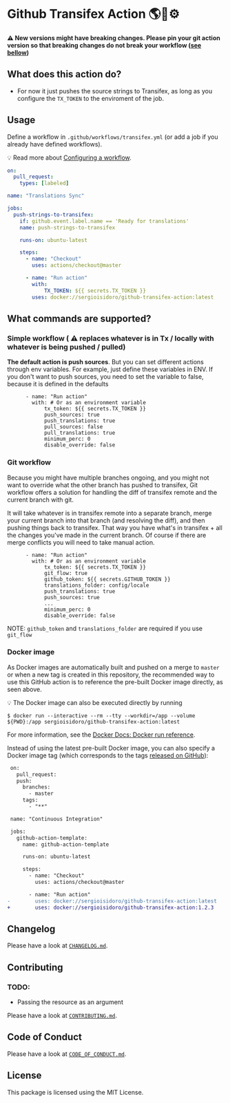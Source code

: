 # Github Transifex Action 🌎💬⚙️

**⚠️ New versions might have breaking changes. Please pin your git action version so that breaking changes do not break your workflow ([see bellow](https://github.com/sergioisidoro/github-transifex-action#docker-image))** 

## What does this action do?

- For now it just pushes the source strings to Transifex, as long as you configure the `TX_TOKEN` to the enviroment of the job.

## Usage

Define a workflow in `.github/workflows/transifex.yml` (or add a job if you already have defined workflows).

:bulb: Read more about [Configuring a workflow](https://help.github.com/en/articles/configuring-a-workflow).

```yaml
on:
  pull_request:
    types: [labeled]

name: "Translations Sync"

jobs:
  push-strings-to-transifex:
    if: github.event.label.name == 'Ready for translations'
    name: push-strings-to-transifex

    runs-on: ubuntu-latest

    steps:
      - name: "Checkout"
        uses: actions/checkout@master

      - name: "Run action"
        with:
            TX_TOKEN: ${{ secrets.TX_TOKEN }}
        uses: docker://sergioisidoro/github-transifex-action:latest
```


## What commands are supported?

### Simple workflow ( ⚠️ replaces whatever is in Tx / locally with whatever is being pushed / pulled)
**The default action is push sources**. But you can set different actions through env variables.
For example, just define these variables in ENV. If you don't want to push sources, you need to set the
variable to false, because it is defined in the defaults
```
      - name: "Run action"
        with: # Or as an environment variable
            tx_token: ${{ secrets.TX_TOKEN }}
            push_sources: true
            push_translations: true
            pull_sources: false
            pull_translations: true
            minimum_perc: 0
            disable_override: false
```

### Git workflow
Because you might have multiple branches ongoing, and you might not want to override what the other branch has
pushed to transifex, Git workflow offers a solution for handling the diff of transifex remote and the current branch with git.

It will take whatever is in transifex remote into a separate branch, merge your current branch into that
branch (and resolving the diff), and then pushing things back to transifex. That way you have what's in transifex +
all the changes you've made in the current branch. Of course if there are merge conflicts you will need to take manual action.
```
      - name: "Run action"
        with: # Or as an environment variable
            tx_token: ${{ secrets.TX_TOKEN }}
            git_flow: true
            github_token: ${{ secrets.GITHUB_TOKEN }}
            translations_folder: config/locale
            push_translations: true
            push_sources: true
            ...
            minimum_perc: 0
            disable_override: false
```
NOTE: `github_token` and `translations_folder` are required if you use `git_flow`

### Docker image

As Docker images are automatically built and pushed on a merge to `master` or when a new tag is created in this repository, the recommended way to use this GitHub action is to reference the pre-built Docker image directly, as seen above.

:bulb: The Docker image can also be executed directly by running

```
$ docker run --interactive --rm --tty --workdir=/app --volume ${PWD}:/app sergioisidoro/github-transifex-action:latest
```

For more information, see the [Docker Docs: Docker run reference](https://docs.docker.com/engine/reference/run/).

Instead of using the latest pre-built Docker image, you can also specify a Docker image tag (which corresponds to the tags [released on GitHub](https://github.com/ergebnis/github-action-template/releases)):

```diff
 on:
   pull_request:
   push:
     branches:
       - master
     tags:
       - "**"

 name: "Continuous Integration"

 jobs:
   github-action-template:
     name: github-action-template

     runs-on: ubuntu-latest

     steps:
       - name: "Checkout"
         uses: actions/checkout@master

       - name: "Run action"
-        uses: docker://sergioisidoro/github-transifex-action:latest
+        uses: docker://sergioisidoro/github-transifex-action:1.2.3
```

## Changelog

Please have a look at [`CHANGELOG.md`](CHANGELOG.md).

## Contributing


### TODO:
- Passing the resource as an argument

Please have a look at [`CONTRIBUTING.md`](.github/CONTRIBUTING.md).

## Code of Conduct

Please have a look at [`CODE_OF_CONDUCT.md`](.github/CODE_OF_CONDUCT.md).

## License

This package is licensed using the MIT License.
